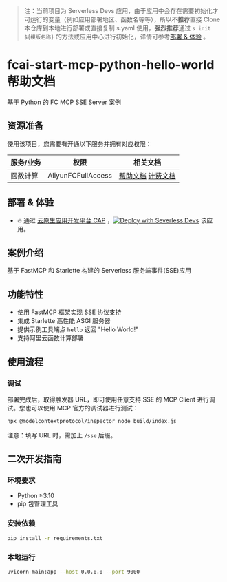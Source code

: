 
> 注：当前项目为 Serverless Devs 应用，由于应用中会存在需要初始化才可运行的变量（例如应用部署地区、函数名等等），所以**不推荐**直接 Clone 本仓库到本地进行部署或直接复制 s.yaml 使用，**强烈推荐**通过 `s init ${模版名称}` 的方法或应用中心进行初始化，详情可参考[部署 & 体验](#部署--体验) 。

# fcai-start-mcp-python-hello-world 帮助文档

<description>

基于 Python 的 FC MCP SSE Server 案例

</description>


## 资源准备

使用该项目，您需要有开通以下服务并拥有对应权限：

<service>



| 服务/业务 |  权限  | 相关文档 |
| --- |  --- | --- |
| 函数计算 |  AliyunFCFullAccess | [帮助文档](https://help.aliyun.com/product/2508973.html) [计费文档](https://help.aliyun.com/document_detail/2512928.html) |

</service>

<remark>



</remark>

<disclaimers>



</disclaimers>

## 部署 & 体验

<appcenter>
   
- :fire: 通过 [云原生应用开发平台 CAP](https://cap.console.aliyun.com/template-detail?template=fcai-start-mcp-python-hello-world) ，[![Deploy with Severless Devs](https://img.alicdn.com/imgextra/i1/O1CN01w5RFbX1v45s8TIXPz_!!6000000006118-55-tps-95-28.svg)](https://cap.console.aliyun.com/template-detail?template=fcai-start-mcp-python-hello-world) 该应用。
   
</appcenter>
<deploy>
    
   
</deploy>

## 案例介绍

<appdetail id="flushContent">

基于 FastMCP 和 Starlette 构建的 Serverless 服务端事件(SSE)应用

## 功能特性

- 使用 FastMCP 框架实现 SSE 协议支持
- 集成 Starlette 高性能 ASGI 服务器
- 提供示例工具端点 `hello` 返回 "Hello World!"
- 支持阿里云函数计算部署

</appdetail>







## 使用流程

<usedetail id="flushContent">

### 调试
部署完成后，取得触发器 URL，即可使用任意支持 SSE 的 MCP Client 进行调试。您也可以使用 MCP 官方的调试器进行测试：

```bash
npx @modelcontextprotocol/inspector node build/index.js
```

注意：填写 URL 时，需加上 `/sse` 后缀。

</usedetail>

## 二次开发指南

<development id="flushContent">

### 环境要求

- Python ≥3.10
- pip 包管理工具

### 安装依赖

```bash
pip install -r requirements.txt
```

### 本地运行

```bash
uvicorn main:app --host 0.0.0.0 --port 9000
```

</development>






